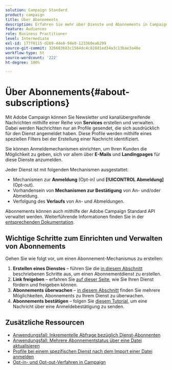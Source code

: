 ```yaml
---
solution: Campaign Standard
product: campaign
title: Über Abonnements
description: Erfahren Sie mehr über Dienste und Abonnements in Campaign Standard.
feature: Audiences
role: Business Practitioner
level: Intermediate
exl-id: 177f0115-d269-44e8-94e0-123360ea6299
source-git-commit: 326683683c1564dc4c828d1ed34a3c13bae3a46e
workflow-type: ht
source-wordcount: '222'
ht-degree: 100%

---
```


# Über Abonnements{#about-subscriptions}

Mit Adobe Campaign können Sie Newsletter und kanalübergreifende Nachrichten mithilfe einer Reihe von **Services** erstellen und verwalten. Dabei werden Nachrichten nur an Profile gesendet, die sich ausdrücklich für den Dienst angemeldet haben. Diese Profile werden mithilfe eines speziellen Filters bei der Erstellung einer Nachricht identifiziert.

Sie können Anmeldemechanismen einrichten, um Ihren Kunden die Möglichkeit zu geben, sich vor allem über **E-Mails** und **Landingpages** für diese Dienste anzumelden.

Jeder Dienst ist mit folgenden Mechanismen ausgestattet:

* Mechanismen zur **Anmeldung** (Opt-in) und **[!UICONTROL Abmeldung]** (Opt-out).
* Vorhandensein von **Mechanismen zur Bestätigung** von An- und/oder Abmeldung.
* Verfolgung des **Verlaufs** von An- und Abmeldungen.

Abonnements können auch mithilfe der Adobe Campaign Standard API verwaltet werden. Weiterführende Informationen finden Sie in der [entsprechenden Dokumentation](../../api/using/creating-a-service.md).

## Wichtige Schritte zum Einrichten und Verwalten von Abonnements

Gehen Sie wie folgt vor, um einen Abonnement-Mechanismus zu erstellen:

1. **Erstellen eines Dienstes** – führen Sie die [in diesem Abschnitt](../../audiences/using/creating-a-service.md) beschriebenen Schritte aus, um einen Abonnementdienst zu erstellen.
1. **Link freigeben** – erfahren Sie [auf dieser Seite](../../audiences/using/promoting-a-service.md), wie Sie Ihren Dienst fördern und freigeben können.
1. **Abonnements überwachen** – [in diesem Abschnitt](../../audiences/using/monitoring-subscriptions.md) finden Sie mehrere Möglichkeiten, Abonnements zu Ihrem Dienst zu überwachen.
1. **Abonnements bestätigen** – folgen Sie [diesem Tutorial](../../audiences/using/confirming-subscription-to-a-service.md), um eine Nachricht über eine Anmeldebestätigung zu senden.

## Zusätzliche Ressourcen

* [Anwendungsfall: Inkrementelle Abfrage bezüglich Dienst-Abonnenten](../../automating/using/incremental-query-on-subscribers.md)
* [Anwendungsfall: Mehrere Abonnementstatus über eine Datei aktualisieren](../../automating/using/updating-subscriptions-from-file.md)
* [Profile bei einem spezifischen Dienst nach dem Import einer Datei anmelden](../../automating/using/subscribing-profiles-from-file.md)
* [Opt-in- und Opt-out-Verfahren in Campaign](../../audiences/using/about-opt-in-and-opt-out-in-campaign.md)
